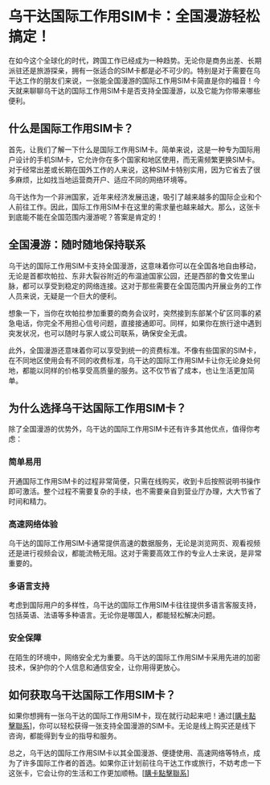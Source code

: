 # 乌干达国际工作用SIM卡：全国漫游轻松搞定！

在如今这个全球化的时代，跨国工作已经成为一种趋势。无论你是商务出差、长期派驻还是旅游探亲，拥有一张适合的SIM卡都是必不可少的。特别是对于需要在乌干达工作的朋友们来说，一张能全国漫游的国际工作用SIM卡简直是你的福音！今天就来聊聊乌干达的国际工作用SIM卡是否支持全国漫游，以及它能为你带来哪些便利。

## 什么是国际工作用SIM卡？

首先，让我们了解一下什么是国际工作用SIM卡。简单来说，这是一种专为国际用户设计的手机SIM卡，它允许你在多个国家和地区使用，而无需频繁更换SIM卡。对于经常出差或长期在国外工作的人来说，这种SIM卡特别实用，因为它省去了很多麻烦，比如找当地运营商开户、适应不同的网络环境等。

乌干达作为一个非洲国家，近年来经济发展迅速，吸引了越来越多的国际企业和个人前往工作。因此，国际工作用SIM卡在这里的需求量也越来越大。那么，这张卡到底能不能在全国范围内漫游呢？答案是肯定的！

## 全国漫游：随时随地保持联系

乌干达的国际工作用SIM卡支持全国漫游，这意味着你可以在全国各地自由移动，无论是首都坎帕拉、东非大裂谷附近的布温迪国家公园，还是西部的鲁文佐里山脉，都可以享受到稳定的网络连接。这对于那些需要在全国范围内开展业务的工作人员来说，无疑是一个巨大的便利。

想象一下，当你在坎帕拉参加重要的商务会议时，突然接到东部某个矿区同事的紧急电话，你完全不用担心信号问题，直接接通即可。同样，如果你在旅行途中遇到突发状况，也可以随时与家人或公司联系，确保安全无虞。

此外，全国漫游还意味着你可以享受到统一的资费标准。不像有些国家的SIM卡，在不同地区使用会有不同的收费标准，乌干达的国际工作用SIM卡让你无论身处何地，都能以同样的价格享受高质量的服务。这不仅节省了成本，也让生活更加简单。

## 为什么选择乌干达国际工作用SIM卡？

除了全国漫游的优势外，乌干达的国际工作用SIM卡还有许多其他优点，值得你考虑：

### 简单易用

开通国际工作用SIM卡的过程非常简便，只需在线购买，收到卡后按照说明书操作即可激活。整个过程不需要复杂的手续，也不需要亲自到营业厅办理，大大节省了时间和精力。

### 高速网络体验

乌干达的国际工作用SIM卡通常提供高速的数据服务，无论是浏览网页、观看视频还是进行视频会议，都能流畅无阻。这对于需要高效工作的专业人士来说，是非常重要的。

### 多语言支持

考虑到国际用户的多样性，乌干达的国际工作用SIM卡往往提供多语言客服支持，包括英语、法语等多种语言。无论你是哪国人，都能轻松解决问题。

### 安全保障

在陌生的环境中，网络安全尤为重要。乌干达的国际工作用SIM卡采用先进的加密技术，保护你的个人信息和通信安全，让你用得更放心。

## 如何获取乌干达国际工作用SIM卡？

如果你想拥有一张乌干达的国际工作用SIM卡，现在就行动起来吧！通过[[購卡點擊聯系](https://t.me/s/esim1088)]，你可以轻松获得一张支持全国漫游的SIM卡。无论是线上购买还是线下咨询，都能得到专业的指导和服务。

总之，乌干达的国际工作用SIM卡以其全国漫游、便捷使用、高速网络等特点，成为了许多国际工作者的首选。如果你正计划前往乌干达工作或旅行，不妨考虑一下这张卡，它会让你的生活和工作更加顺畅。[[購卡點擊聯系](https://t.me/s/esim1088)]